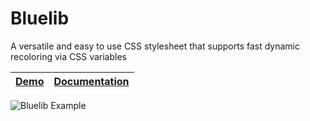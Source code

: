 # Bluelib

A versatile and easy to use CSS stylesheet that supports fast dynamic recoloring via CSS variables

| [Demo](https://gh.steffo.eu/bluelib) | [Documentation](https://github.com/Steffo99/bluelib/wiki) |
|-|-|

![Bluelib Example](https://user-images.githubusercontent.com/1540885/158146553-05a5638c-01ae-45ef-a5a4-46e5e091b36b.png "Bluelib Example")
